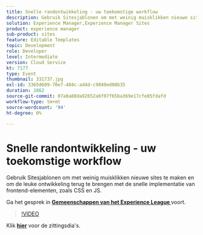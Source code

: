 ```yaml
---
title: Snelle randontwikkeling - uw toekomstige workflow
description: Gebruik Sitesjablonen om met weinig muisklikken nieuwe sites te maken en om de leuke ontwikkeling terug te brengen met de snelle implementatie van frontend-elementen, zoals CSS en JS. Deze sessie is afgeleverd als onderdeel van de Adobe Developers Live Content-gebeurtenis.
solution: Experience Manager,Experience Manager Sites
product: experience manager
sub-product: sites
feature: Editable Templates
topic: Development
role: Developer
level: Intermediate
version: Cloud Service
kt: 7177
type: Event
thumbnail: 331737.jpg
exl-id: 3365d609-70e7-404c-ad4d-c9049ed00b35
duration: 1862
source-git-commit: 07a0a88da92652a6f07f65ba369e17cfe85fdafd
workflow-type: tm+mt
source-wordcount: '94'
ht-degree: 0%

---
```


# Snelle randontwikkeling - uw toekomstige workflow

Gebruik Sitesjablonen om met weinig muisklikken nieuwe sites te maken en om de leuke ontwikkeling terug te brengen met de snelle implementatie van frontend-elementen, zoals CSS en JS.

Ga het gesprek in **[Gemeenschappen van het Experience League ](https://adobe.ly/36Yd3v6)** voort.

>[!VIDEO](https://video.tv.adobe.com/v/331737/?quality=12&learn=on&hidetitle=true)

Klik **[hier](/help/adobe-developers-live/assets/rapid-frontend-devlopment.pdf)** voor de zittingsdia&#39;s.
